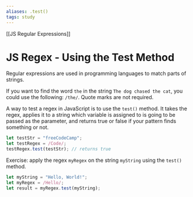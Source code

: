 ```yaml
---
aliases: .test()
tags: study
---
```

[[JS Regular Expressions]]
# JS Regex - Using the Test Method
Regular expressions are used in programming languages to match parts of strings.

If you want to find the word `the` in the string `The dog chased the cat`, you could use the following: `/the/`. Quote marks are not required.

A way to test a regex in JavaScript is to use the `test()` method. It takes the regex, applies it to a string which variable is assigned to is going to be passed as the parameter, and returns true or false if your pattern finds something or not.

```js
let testStr = "freeCodeCamp";
let testRegex = /Code/;
testRegex.test(testStr); // returns true
```

Exercise: apply the regex `myRegex` on the string `myString` using the `test()` method.

```js
let myString = "Hello, World!";
let myRegex = /Hello/;
let result = myRegex.test(myString);
```